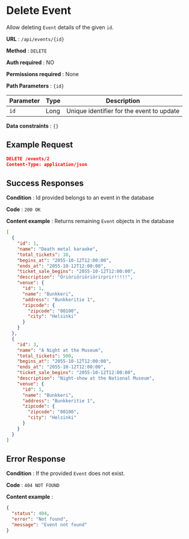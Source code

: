 # Delete Event

Allow deleting `Event` details of the given `id`.

**URL** : `/api/events/{id}`

**Method** : `DELETE`

**Auth required** : NO

**Permissions required** : None

**Path Parameters** : `{id}`

| Parameter | Type | Description                               |
| --------- | ---- | ----------------------------------------- |
| `id`      | Long | Unique identifier for the event to update |

**Data constraints** : `{}`

## Example Request

```json
DELETE /events/2
Content-Type: application/json
```

## Success Responses

**Condition** : Id provided belongs to an event in the database

**Code** : `200 OK`

**Content example** : Returns  remaining `Event` objects in the database

```json
[
  {
    "id": 1,
    "name": "Death metal karaoke",
    "total_tickets": 10,
    "begins_at": "2055-10-12T12:00:00",
    "ends_at": "2055-10-12T12:00:00",
    "ticket_sale_begins": "2055-10-12T12:00:00",
    "description": "Öriöriöriöriörirprir!!!!!",
    "venue": {
      "id": 1,
      "name": "Bunkkeri",
      "address": "Bunkkeritie 1",
      "zipcode": {
        "zipcode": "00100",
        "city": "Helsinki"
      }
    }
  },
  {
    "id": 3,
    "name": "A Night at the Museum",
    "total_tickets": 500,
    "begins_at": "2055-10-12T12:00:00",
    "ends_at": "2055-10-12T12:00:00",
    "ticket_sale_begins": "2055-10-12T12:00:00",
    "description": "Night-show at the National Museum",
    "venue": {
      "id": 1,
      "name": "Bunkkeri",
      "address": "Bunkkeritie 1",
      "zipcode": {
        "zipcode": "00100",
        "city": "Helsinki"
      }
    }
  }
]
```

## Error Response

**Condition** : If the provided `Event` does not exist.

**Code** : `404 NOT FOUND`

**Content example** :

```json
{
  "status": 404,
  "error": "Not found",
  "message": "Event not found"
}
```
